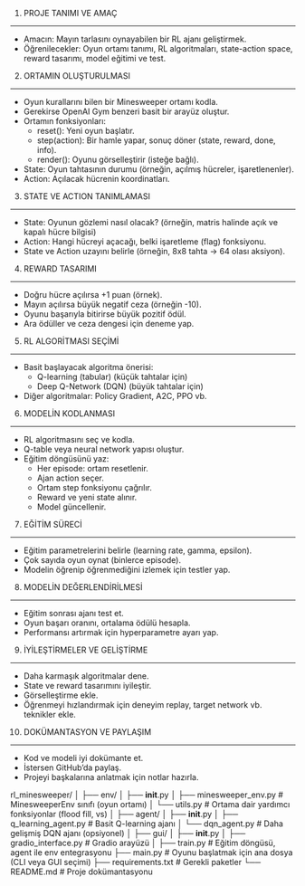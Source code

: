 1. PROJE TANIMI VE AMAÇ
------------------------
- Amacın: Mayın tarlasını oynayabilen bir RL ajanı geliştirmek.
- Öğrenilecekler: Oyun ortamı tanımı, RL algoritmaları, state-action space, reward tasarımı, model eğitimi ve test.

2. ORTAMIN OLUŞTURULMASI
-------------------------
- Oyun kurallarını bilen bir Minesweeper ortamı kodla.
- Gerekirse OpenAI Gym benzeri basit bir arayüz oluştur.
- Ortamın fonksiyonları:
  * reset(): Yeni oyun başlatır.
  * step(action): Bir hamle yapar, sonuç döner (state, reward, done, info).
  * render(): Oyunu görselleştirir (isteğe bağlı).
- State: Oyun tahtasının durumu (örneğin, açılmış hücreler, işaretlenenler).
- Action: Açılacak hücrenin koordinatları.

3. STATE VE ACTION TANIMLAMASI
-------------------------------
- State: Oyunun gözlemi nasıl olacak? (örneğin, matris halinde açık ve kapalı hücre bilgisi)
- Action: Hangi hücreyi açacağı, belki işaretleme (flag) fonksiyonu.
- State ve Action uzayını belirle (örneğin, 8x8 tahta -> 64 olası aksiyon).

4. REWARD TASARIMI
-------------------
- Doğru hücre açılırsa +1 puan (örnek).
- Mayın açılırsa büyük negatif ceza (örneğin -10).
- Oyunu başarıyla bitirirse büyük pozitif ödül.
- Ara ödüller ve ceza dengesi için deneme yap.

5. RL ALGORİTMASI SEÇİMİ
-------------------------
- Basit başlayacak algoritma önerisi:
  * Q-learning (tabular) (küçük tahtalar için)
  * Deep Q-Network (DQN) (büyük tahtalar için)
- Diğer algoritmalar: Policy Gradient, A2C, PPO vb.

6. MODELİN KODLANMASI
----------------------
- RL algoritmasını seç ve kodla.
- Q-table veya neural network yapısı oluştur.
- Eğitim döngüsünü yaz:
  * Her episode: ortam resetlenir.
  * Ajan action seçer.
  * Ortam step fonksiyonu çağrılır.
  * Reward ve yeni state alınır.
  * Model güncellenir.

7. EĞİTİM SÜRECİ
-----------------
- Eğitim parametrelerini belirle (learning rate, gamma, epsilon).
- Çok sayıda oyun oynat (binlerce episode).
- Modelin öğrenip öğrenmediğini izlemek için testler yap.

8. MODELİN DEĞERLENDİRİLMESİ
------------------------------
- Eğitim sonrası ajanı test et.
- Oyun başarı oranını, ortalama ödülü hesapla.
- Performansı artırmak için hyperparametre ayarı yap.

9. İYİLEŞTİRMELER VE GELİŞTİRME
---------------------------------
- Daha karmaşık algoritmalar dene.
- State ve reward tasarımını iyileştir.
- Görselleştirme ekle.
- Öğrenmeyi hızlandırmak için deneyim replay, target network vb. teknikler ekle.

10. DOKÜMANTASYON VE PAYLAŞIM
-----------------------------
- Kod ve modeli iyi dokümante et.
- İstersen GitHub’da paylaş.
- Projeyi başkalarına anlatmak için notlar hazırla.


rl_minesweeper/
│
├── env/
│   ├── __init__.py
│   ├── minesweeper_env.py       # MinesweeperEnv sınıfı (oyun ortamı)
│   └── utils.py                 # Ortama dair yardımcı fonksiyonlar (flood fill, vs)
│
├── agent/
│   ├── __init__.py
│   ├── q_learning_agent.py      # Basit Q-learning ajanı
│   └── dqn_agent.py             # Daha gelişmiş DQN ajanı (opsiyonel)
│
├── gui/
│   ├── __init__.py
│   ├── gradio_interface.py      # Gradio arayüzü
│
├── train.py                    # Eğitim döngüsü, agent ile env entegrasyonu
├── main.py                     # Oyunu başlatmak için ana dosya (CLI veya GUI seçimi)
├── requirements.txt            # Gerekli paketler
└── README.md                   # Proje dokümantasyonu

